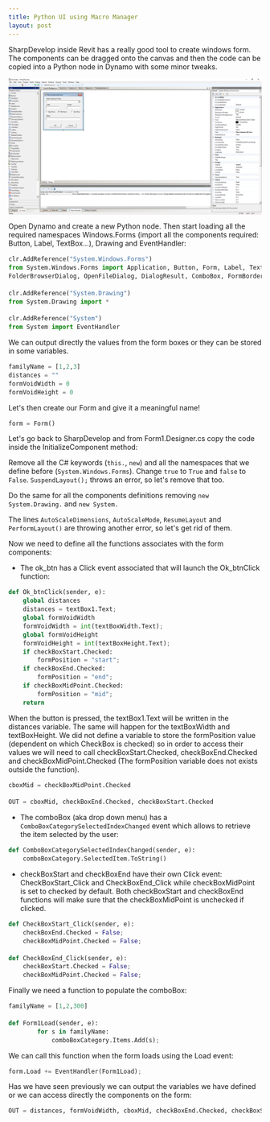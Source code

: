 ```yaml
---
title: Python UI using Macro Manager
layout: post
---
```


<script src="//code.jquery.com/jquery.js"></script>
<script src="//d3js.org/d3.v3.min.js"></script>
<script type="text/javascript" src="/lib/gist-embed.js"></script>


SharpDevelop inside Revit has a really good tool to create windows form. The components can be dragged onto the canvas and then the code can be copied into a Python node in Dynamo with some minor tweaks. 

<img src="/images/Dialog.PNG" width="1000" style="display:block; margin-left: auto; margin-right: auto;">

Open Dynamo and create a new Python node. Then start loading all the required namespaces Windows.Forms (import all the components required: Button, Label, TextBox...), Drawing and EventHandler:
```python
clr.AddReference("System.Windows.Forms")
from System.Windows.Forms import Application, Button, Form, Label, TextBox, CheckBox, 
FolderBrowserDialog, OpenFileDialog, DialogResult, ComboBox, FormBorderStyle, FormStartPosition

clr.AddReference("System.Drawing")
from System.Drawing import *

clr.AddReference("System")
from System import EventHandler
```
We can output directly the values from the form boxes or they can be stored in some variables.
```python
familyName = [1,2,3]
distances = ""
formVoidWidth = 0
formVoidHeight = 0
```
Let's then create our Form and give it a meaningful name!
```python
form = Form()
```

Let's go back to SharpDevelop and from Form1.Designer.cs copy the code inside the InitializeComponent method:

<code data-gist-id="a90eb49a0c322bb2f0c3adfbd1acc794" data-gist-file="winForm.cs" data-gist-hide-footer="true" data-line="3-16"></code>

Remove all the C# keywords (`this.`, `new`) and all the namespaces that we define before (`System.Windows.Forms`). Change `true` to `True` and `false` to `False`.
`SuspendLayout();` throws an error, so let's remove that too.  

<code data-gist-id="b5ffcb2e04e31d68ad7687ed4fa48f8c" data-gist-file="PythonUI.py" data-gist-hide-footer="true" data-line="52-65"></code>

Do the same for all the components definitions removing `new System.Drawing.` and `new System.`

<code data-gist-id="a90eb49a0c322bb2f0c3adfbd1acc794" data-gist-file="winForm.cs" data-gist-hide-footer="true" data-line="17-141"></code>

<code data-gist-id="b5ffcb2e04e31d68ad7687ed4fa48f8c" data-gist-file="PythonUI.py" data-gist-hide-footer="true" data-line="66-188"></code>

The lines `AutoScaleDimensions`, `AutoScaleMode`, `ResumeLayout` and `PerformLayout()` are throwing another error, so let's get rid of them.

<code data-gist-id="a90eb49a0c322bb2f0c3adfbd1acc794" data-gist-file="winForm.cs" data-gist-hide-footer="true" data-line="143-167"></code>

<code data-gist-id="b5ffcb2e04e31d68ad7687ed4fa48f8c" data-gist-file="PythonUI.py" data-gist-hide-footer="true" data-line="190-212"></code>

Now we need to define all the functions associates with the form components:

- The ok_btn has a Click event associated that will launch the Ok_btnClick function:

```python
def Ok_btnClick(sender, e):
	global distances
	distances = textBox1.Text;
	global formVoidWidth
	formVoidWidth = int(textBoxWidth.Text);
	global formVoidHeight
	formVoidHeight = int(textBoxHeight.Text);
	if checkBoxStart.Checked:
		formPosition = "start";
	if checkBoxEnd.Checked:
		formPosition = "end";
	if checkBoxMidPoint.Checked:
		formPosition = "mid";
	return 
```
When the button is pressed, the textBox1.Text will be written in the distances variable. The same will happen for the textBoxWidth and textBoxHeight. We did not define a variable to store the formPosition value (dependent on which CheckBox is checked) so in order to access their values we will need to call checkBoxStart.Checked, checkBoxEnd.Checked and checkBoxMidPoint.Checked (The formPosition variable does not exists outside the function).

```python
cboxMid = checkBoxMidPoint.Checked

OUT = cboxMid, checkBoxEnd.Checked, checkBoxStart.Checked
``` 

- The comboBox (aka drop down menu) has a `ComboBoxCategorySelectedIndexChanged` event which allows to retrieve the item selected by the user:

```python
def ComboBoxCategorySelectedIndexChanged(sender, e):
	comboBoxCategory.SelectedItem.ToString()
```

- checkBoxStart and checkBoxEnd have their own Click event: CheckBoxStart_Click and CheckBoxEnd_Click while checkBoxMidPoint is set to checked by default. Both checkBoxStart and checkBoxEnd functions will make sure that the checkBoxMidPoint is unchecked if clicked.

```python
def CheckBoxStart_Click(sender, e):
	checkBoxEnd.Checked = False;
	checkBoxMidPoint.Checked = False;

def CheckBoxEnd_Click(sender, e):
	checkBoxStart.Checked = False;
	checkBoxMidPoint.Checked = False;
```

Finally we need a function to populate the comboBox:

```python
familyName = [1,2,300]

def Form1Load(sender, e):
		for s in familyName:
			comboBoxCategory.Items.Add(s);
```

We can call this function when the form loads using the Load event:
```python
form.Load += EventHandler(Form1Load);
```

Has we have seen previously we can output the variables we have defined or we can access directly the components on the form:

```python
OUT = distances, formVoidWidth, cboxMid, checkBoxEnd.Checked, checkBoxStart.Checked, comboBoxCategory.SelectedItem.ToString(), textBox1.Text, textBoxWidth.Text, textBoxHeight.Text
```
